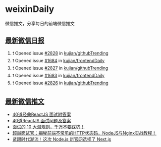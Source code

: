 # weixinDaily
微信推文，分享每日的前端微信推文

## [最新微信日报](https://github.com/kujian/weixinDaily/issues)

<!--START_SECTION:activity-->
1. ❗ Opened issue [#2828](https://github.com/kujian/githubTrending/issues/2828) in [kujian/githubTrending](https://github.com/kujian/githubTrending)
2. ❗ Opened issue [#1684](https://github.com/kujian/frontendDaily/issues/1684) in [kujian/frontendDaily](https://github.com/kujian/frontendDaily)
3. ❗ Opened issue [#2827](https://github.com/kujian/githubTrending/issues/2827) in [kujian/githubTrending](https://github.com/kujian/githubTrending)
4. ❗ Opened issue [#1683](https://github.com/kujian/frontendDaily/issues/1683) in [kujian/frontendDaily](https://github.com/kujian/frontendDaily)
5. ❗ Opened issue [#2826](https://github.com/kujian/githubTrending/issues/2826) in [kujian/githubTrending](https://github.com/kujian/githubTrending)
<!--END_SECTION:activity-->


## [最新微信推文](https://weixin.qdkfweb.cn/)

<!-- BLOG-POST-LIST:START -->
- [40道经典ReactJS 面试附答案](https://weixin.qdkfweb.cn/42038.html)
- [40道ReactJS 面试问题及答案](https://weixin.qdkfweb.cn/42054.html)
- [面试的 10 大潜规则，千万不要踩坑！](https://weixin.qdkfweb.cn/42055.html)
- [超越面试官：揭秘前端不常见的HTTP状态码，NodeJS与Nginx实战教程！](https://weixin.qdkfweb.cn/42029.html)
- [紧跟时代潮流！这次 Node.js 新官网选择了 Next.js](https://weixin.qdkfweb.cn/42035.html)
<!-- BLOG-POST-LIST:END -->